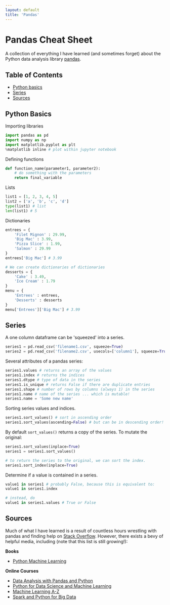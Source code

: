 ```yaml
---
layout: default
title: 'Pandas'
---
```


# Pandas Cheat Sheet

A collection of everything I have learned (and sometimes forget) about the Python data analysis library [pandas](http://pandas.pydata.org/).

## Table of Contents

* [Python basics](#basics)
* [Series](#series)
* [Sources](#sources)

## <a name='basics'></a>Python Basics

Importing libraries
``` python
import pandas as pd
import numpy as np
import matplotlib.pyplot as plt
%matplotlib inline # plot within jupyter notebook
```

Defining functions
``` python
def function_name(parameter1, parameter2):
    # do something with the parameters
    return final_variable
```

Lists
``` python
list1 = [1, 2, 3, 4, 5]
list2 = ['a', 'b', 'c', 'd']
type(list1) # list
len(list1) # 5
```

Dictionaries
``` python
entrees = {
    'Filet Mignon' : 29.99,
    'Big Mac' : 3.99,
    'Pizza Slice' : 1.99,
    'Salmon' : 29.99
}
entrees['Big Mac'] # 3.99

# We can create dictionaries of dictionaries
desserts = {
    'Cake' : 3.49,
    'Ice Cream' : 1.79
}
menu = {
    'Entrees' : entrees,
    'Desserts' : desserts
}
menu['Entrees']['Big Mac'] # 3.99
```

## <a name='series'></a>Series

A one column dataframe can be 'squeezed' into a series.
``` python
series1 = pd.read_csv('filename1.csv', squeeze=True)
series2 = pd.read_csv('filename2.csv', usecols=['column1'], squeeze=True)
```

Several attributes of a pandas series:
``` python
series1.values # returns an array of the values
series1.index # returns the indices
series1.dtype # type of data in the series
series1.is_unique # returns False if there are duplicate entries
series1.shape # number of rows by columns (always 1) in the series
series1.name # name of the series ... which is mutable!
series1.name = 'Some new name'
```

Sorting series values and indices.
``` python
series1.sort_values() # sort in ascending order
series1.sort_values(ascending=False) # but can be in descending order!
```

By default `sort_values()` returns a copy of the series. To mutate the original:
``` python
series1.sort_values(inplace=True)
series1 = series1.sort_values()

# to return the series to the original, we can sort the index.
series1.sort_index(inplace=True)
```

Determine if a value is contained in a series.
``` python
value1 in series1 # probably False, because this is equivalent to:
value1 in series1.index

# instead, do
value1 in series1.values # True or False
```

## <a name='sources'></a>Sources

Much of what I have learned is a result of countless hours wrestling with pandas and finding help on [Stack Overflow](https://stackoverflow.com/questions/tagged/pandas). However, there exists a bevy of helpful media, including (note that this list is still growing!):

**Books**

* [Python Machine Learning](https://www.amazon.com/Python-Machine-Learning-scikit-learn-TensorFlow/dp/1787125939/ref=dp_ob_image_bk)

**Online Courses**

* [Data Analysis with Pandas and Python](https://www.udemy.com/data-analysis-with-pandas/learn/v4/overview)
* [Python for Data Science and Machine Learning](https://www.udemy.com/python-for-data-science-and-machine-learning-bootcamp/learn/v4/)
* [Machine Learning A-Z](https://www.udemy.com/machinelearning/learn/v4/)
* [Spark and Python for Big Data](https://www.udemy.com/spark-and-python-for-big-data-with-pyspark/learn/v4/)
